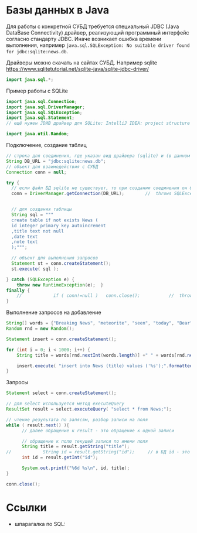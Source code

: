 # Базы данных в Java

Для работы с конкретной СУБД требуется специальный JDBC (Java DataBase Connectivity) драйвер, реализующий программный интерфейс согласно стандарту JDBC.
Иначе возникает ошибка времени выполнения, например `java.sql.SQLException: No suitable driver found for jdbc:sqlite:news.db`.

Драйверы можно скачать на сайтах СУБД. Например sqlite https://www.sqlitetutorial.net/sqlite-java/sqlite-jdbc-driver/

```java
import java.sql.*;
```

Пример работы с SQLite
```java
import java.sql.Connection;
import java.sql.DriverManager;
import java.sql.SQLException;
import java.sql.Statement;
// ещё нужен JDИВ драйвер для SQLite: IntelliJ IDEA: project structure > Modules > search jdbc sqlite > select xerial/sqlite-jdbc

import java.util.Random;
```

Подключение, создание таблиц
```java
// строка для соединения, где указан вид драйвера (sqlite) и (в данном случае) имя файла
String DB_URL = "jdbc:sqlite:news.db";
// объект для взаимодействия с СУБД
Connection conn = null;

try {
  // если файл БД sqlite не существует, то при создании соединения он будет создан
  conn = DriverManager.getConnection(DB_URL);        //  throws SQLException


  // для создания таблицы
  String sql = """
  create table if not exists News (
  id integer primary key autoincrement
  ,title text not null
  ,date text
  ,note text
  );""";

  // объект для выполнения запросов
  Statement st = conn.createStatement();
  st.execute( sql );

} catch (SQLException e) {
    throw new RuntimeException(e);  }
finally {
    //            if ( conn!=null )   conn.close();           //  throws SQLException
}

```

Выполнение запросов на добавление
```java
String[] words = {"Breaking News", "meteorite", "seen", "today", "Bear", "Chita", "in", "near", "nothing happened"};
Random rnd = new Random();

Statement insert = conn.createStatement();

for (int i = 0; i < 1000; i++) {
    String title = words[rnd.nextInt(words.length)] +" " + words[rnd.nextInt(words.length)] + " " + words[rnd.nextInt(words.length)];

    insert.execute( "insert into News (title) values ('%s');".formatted( title ) );
}
```

Запросы
```java
Statement select = conn.createStatement();

// для select используется метод executeQuery
ResultSet result = select.executeQuery( "select * from News;");

// чтение результата по запясям, разбор записи на поля
while ( result.next() ){
      // далее обращение к result - это обращение к одной записи

      // обращение к полю текущей записи по имени поля
      String title = result.getString("title");
//            String id = result.getString("id");     // в БД id - это integer, но можно преобразовать и в строку
      int id = result.getInt("id");

      System.out.printf("%6d %s\n", id, title);
}

conn.close();
```


# Ссылки
- шпарагалка по SQL: 
